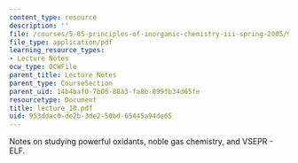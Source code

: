 ```yaml
---
content_type: resource
description: ''
file: /courses/5-05-principles-of-inorganic-chemistry-iii-spring-2005/953ddac0de2b3de250bd65445a94de65_lecture_10.pdf
file_type: application/pdf
learning_resource_types:
- Lecture Notes
ocw_type: OCWFile
parent_title: Lecture Notes
parent_type: CourseSection
parent_uid: 14b4baf0-7b06-88a3-fa8b-899fb34d65fe
resourcetype: Document
title: lecture_10.pdf
uid: 953ddac0-de2b-3de2-50bd-65445a94de65
---
```

Notes on studying powerful oxidants, noble gas chemistry, and VSEPR - ELF.